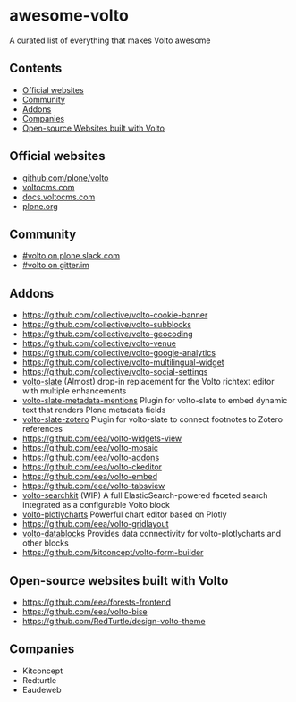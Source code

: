 # awesome-volto
A curated list of everything that makes Volto awesome

## Contents

- [Official websites](#official-websites)
- [Community](#community)
- [Addons](#addons)
- [Companies](#companies)
- [Open-source Websites built with Volto](#open-source-websites-built-with-volto)

## Official websites

- [github.com/plone/volto](https://github.com/plone/volto)
- [voltocms.com](https://voltocms.com)
- [docs.voltocms.com](https://docs.voltocms.com)
- [plone.org](https://plone.org)

## Community

- [#volto on plone.slack.com](https://plone.slack.com/)
- [#volto on gitter.im](https://gitter.im/plone/volto)

## Addons

- https://github.com/collective/volto-cookie-banner
- https://github.com/collective/volto-subblocks
- https://github.com/collective/volto-geocoding
- https://github.com/collective/volto-venue
- https://github.com/collective/volto-google-analytics
- https://github.com/collective/volto-multilingual-widget
- https://github.com/collective/volto-social-settings
- [volto-slate](https://github.com/eea/volto-slate) (Almost) drop-in replacement for the Volto richtext editor with multiple enhancements
- [volto-slate-metadata-mentions](https://github.com/eea/volto-slate-metadata-mentions) Plugin for volto-slate to embed dynamic text that renders Plone metadata fields
- [volto-slate-zotero](https://github.com/eea/volto-slate-zotero) Plugin for volto-slate to connect footnotes to Zotero references
- https://github.com/eea/volto-widgets-view
- https://github.com/eea/volto-mosaic
- https://github.com/eea/volto-addons
- https://github.com/eea/volto-ckeditor
- https://github.com/eea/volto-embed
- https://github.com/eea/volto-tabsview
- [volto-searchkit](https://github.com/eea/volto-searchkit) (WIP) A full ElasticSearch-powered faceted search integrated as a configurable Volto block
- [volto-plotlycharts](https://github.com/eea/volto-plotlycharts) Powerful chart editor based on Plotly
- https://github.com/eea/volto-gridlayout
- [volto-datablocks](https://github.com/eea/volto-datablocks) Provides data connectivity for volto-plotlycharts and other blocks
- https://github.com/kitconcept/volto-form-builder

## Open-source websites built with Volto

- https://github.com/eea/forests-frontend
- https://github.com/eea/volto-bise
- https://github.com/RedTurtle/design-volto-theme

## Companies

- Kitconcept
- Redturtle
- Eaudeweb

